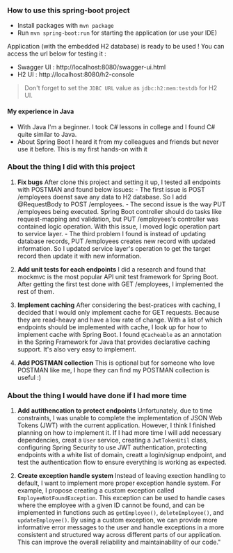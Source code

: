 ### How to use this spring-boot project

- Install packages with `mvn package`
- Run `mvn spring-boot:run` for starting the application (or use your IDE)

Application (with the embedded H2 database) is ready to be used ! You can access the url below for testing it :

- Swagger UI : http://localhost:8080/swagger-ui.html
- H2 UI : http://localhost:8080/h2-console

> Don't forget to set the `JDBC URL` value as `jdbc:h2:mem:testdb` for H2 UI.

#### My experience in Java

- With Java I'm a beginner. I took C# lessons in college and I found C# quite similar to Java.
- About Spring Boot I heard it from my colleagues and friends but never use it before. This is my first hands-on with it

### About the thing I did with this project

1. **Fix bugs**
   After clone this project and setting it up, I tested all endpoints with POSTMAN and found below issues: - The first issue is POST /employees doenst save any data to H2 database. So I add @RequestBody to POST /employees. - The second issue is the way PUT /employees being executed. Spring Boot controller should do tasks like request-mapping and validation, but PUT /employees's controller was contained logic operation. With this issue, I moved logic operation part to service layer. - The third problem I found is instead of updating database records, PUT /employees creates new record with updated information. So I updated service layer's operation to get the target record then update it with new information.

2. **Add unit tests for each endpoints**
   I did a research and found that mockmvc is the most popular API unit test framework for Spring Boot. After getting the first test done with GET /employees, I implemented the rest of them.

3. **Implement caching**
   After considering the best-pratices with caching, I decided that I would only implement cache for GET requests. Because they are read-heavy and have a low rate of change.
   With a list of which endpoints should be implemented with cache, I look up for how to implement cache with Spring Boot. I found `@Cacheable` as an annotation in the Spring Framework for Java that provides declarative caching support. It's also very easy to implement.

4. **Add POSTMAN collection**
   This is optional but for someone who love POSTMAN like me, I hope they can find my POSTMAN collection is useful :)

### About the thing I would have done if I had more time

1. **Add autithencation to protect endpoints**
   Unfortunately, due to time constraints, I was unable to complete the implementation of JSON Web Tokens (JWT) with the current application. However, I think I finished planning on how to implement it. If I had more time I will add necessary dependencies, creat a `User` service, creating a `JwtTokenUtil` class, configuring Spring Security to use JWT authentication, protecting endpoints with a white list of domain, creatt a login/signup endpoint, and test the authentication flow to ensure everything is working as expected.

2. **Create exception handle system**
   Instead of leaving exection handling to default, I want to implement more proper exception handle system. For example, I propose creating a custom exception called `EmployeeNotFoundException`. This exception can be used to handle cases where the employee with a given ID cannot be found, and can be implemented in functions such as `getEmployee()`, `deleteEmployee()`, and `updateEmployee()`. By using a custom exception, we can provide more informative error messages to the user and handle exceptions in a more consistent and structured way across different parts of our application. This can improve the overall reliability and maintainability of our code."
